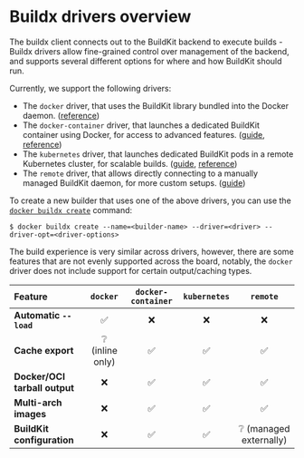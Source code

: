 # Buildx drivers overview

The buildx client connects out to the BuildKit backend to execute builds -
Buildx drivers allow fine-grained control over management of the backend, and
supports several different options for where and how BuildKit should run.

Currently, we support the following drivers:

- The `docker` driver, that uses the BuildKit library bundled into the Docker
  daemon.
  ([reference](https://docs.docker.com/engine/reference/commandline/buildx_create/#driver))
- The `docker-container` driver, that launches a dedicated BuildKit container
  using Docker, for access to advanced features.
  ([guide](./docker-container.md), [reference](https://docs.docker.com/engine/reference/commandline/buildx_create/#driver))
- The `kubernetes` driver, that launches dedicated BuildKit pods in a
  remote Kubernetes cluster, for scalable builds.
  ([guide](./kubernetes.md), [reference](https://docs.docker.com/engine/reference/commandline/buildx_create/#driver))
- The `remote` driver, that allows directly connecting to a manually managed
  BuildKit daemon, for more custom setups.
  ([guide](./remote.md))

<!--- FIXME: for 0.9, make links relative, and add reference link for remote --->

To create a new builder that uses one of the above drivers, you can use the
[`docker buildx create`](https://docs.docker.com/engine/reference/commandline/buildx_create/) command:

```console
$ docker buildx create --name=<builder-name> --driver=<driver> --driver-opt=<driver-options>
```

The build experience is very similar across drivers, however, there are some
features that are not evenly supported across the board, notably, the `docker`
driver does not include support for certain output/caching types.

| Feature                       |    `docker`     | `docker-container` | `kubernetes` |        `remote`        |
| :---------------------------- | :-------------: | :----------------: | :----------: | :--------------------: |
| **Automatic `--load`**        |        ✅        |         ❌          |      ❌       |           ❌            |
| **Cache export**              | ❔ (inline only) |         ✅          |      ✅       |           ✅            |
| **Docker/OCI tarball output** |        ❌        |         ✅          |      ✅       |           ✅            |
| **Multi-arch images**         |        ❌        |         ✅          |      ✅       |           ✅            |
| **BuildKit configuration**    |        ❌        |         ✅          |      ✅       | ❔ (managed externally) |
